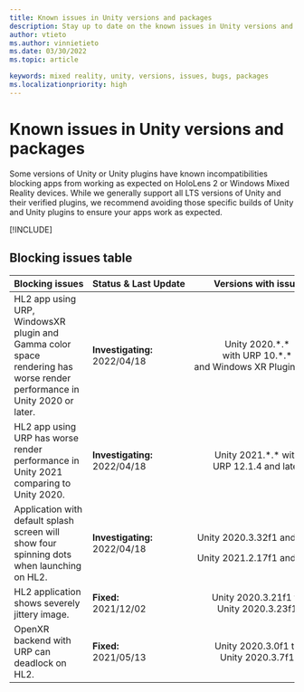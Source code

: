 ```yaml
---
title: Known issues in Unity versions and packages
description: Stay up to date on the known issues in Unity versions and packages.
author: vtieto
ms.author: vinnietieto
ms.date: 03/30/2022
ms.topic: article

keywords: mixed reality, unity, versions, issues, bugs, packages
ms.localizationpriority: high
---
```


# Known issues in Unity versions and packages

Some versions of Unity or Unity plugins have known incompatibilities blocking apps from working as expected on HoloLens 2 or Windows Mixed Reality devices.  While we generally support all LTS versions of Unity and their verified plugins, we recommend avoiding those specific builds of Unity and Unity plugins to ensure your apps work as expected.

[!INCLUDE[](includes/xr/recommended-version.md)]

## Blocking issues table

<!-- When updating this table, BE SURE TO ALSO UPDATE /develop/unity/includes/xr/recommended-version.md! -->

| Blocking&nbsp;issues | Status&nbsp;&&nbsp;Last&nbsp;Update | &nbsp;&nbsp;Versions&nbsp;with&nbsp;issue&nbsp;&nbsp; | &nbsp;&nbsp;Version&nbsp;with&nbsp;fix&nbsp;&nbsp; |
| :----------- | :----- | :--------------: | :--------------: |
| HL2 app using URP, WindowsXR plugin and Gamma color space rendering has worse render performance in Unity 2020 or later. | **Investigating:**<br />2022/04/18 | Unity 2020.\*.\* <br/> with URP 10.\*.\* <br/> and&nbsp;Windows&nbsp;XR&nbsp;Plugin&nbsp;4.\*.\*| TBD |
| HL2 app using URP has worse render performance in Unity 2021 comparing to Unity 2020. | **Investigating:**<br />2022/04/18 | Unity 2021.\*.\* with <br/> URP 12.1.4 and later | TBD |
| Application with default splash screen will show four spinning dots when launching on HL2. | **Investigating:**<br />2022/04/18 | <p>Unity&nbsp;2020.3.32f1&nbsp;and&nbsp;later</p>Unity&nbsp;2021.2.17f1&nbsp;and&nbsp;later | TBD |
| HL2 application shows severely jittery image. | **Fixed:**<br />2021/12/02 | Unity 2020.3.21f1 to <br />Unity 2020.3.23f1 | Unity 2020.3.24f1<br /> and later |
| OpenXR backend with URP can deadlock on HL2. | **Fixed:**<br />2021/05/13 | Unity 2020.3.0f1 to <br />Unity 2020.3.7f1 | Unity 2020.3.8f1<br /> and later |